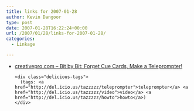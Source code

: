 ```yaml
---
title: links for 2007-01-28
author: Kevin Dangoor
type: post
date: 2007-01-28T16:22:24+00:00
url: /2007/01/28/links-for-2007-01-28/
categories:
  - Linkage

---
```

<ul class="delicious">
  <li>
    <div class="delicious-link">
      <a href="http://www.creativepro.com/story/feature/22302.html">creativepro.com &#8211; Bit by Bit: Forget Cue Cards, Make a Teleprompter!</a>
    </div>
    
    <div class="delicious-tags">
      (tags: <a href="http://del.icio.us/tazzzzz/teleprompter">teleprompter</a> <a href="http://del.icio.us/tazzzzz/video">video</a> <a href="http://del.icio.us/tazzzzz/howto">howto</a>)
    </div>
  </li>
</ul>